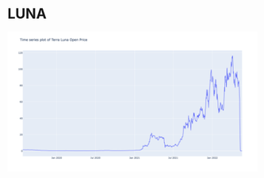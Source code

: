 # LUNA

<img src="https://raw.githubusercontent.com/alexho11/LUNA/master/plot/newplot.png" width="600"/>
